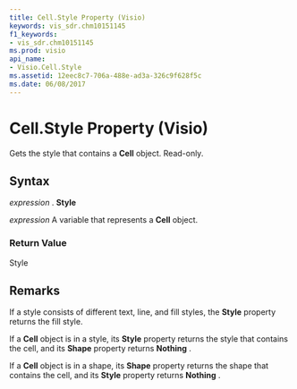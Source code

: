```yaml
---
title: Cell.Style Property (Visio)
keywords: vis_sdr.chm10151145
f1_keywords:
- vis_sdr.chm10151145
ms.prod: visio
api_name:
- Visio.Cell.Style
ms.assetid: 12eec8c7-706a-488e-ad3a-326c9f628f5c
ms.date: 06/08/2017
---
```



# Cell.Style Property (Visio)

Gets the style that contains a **Cell** object. Read-only.


## Syntax

 _expression_ . **Style**

 _expression_ A variable that represents a **Cell** object.


### Return Value

Style


## Remarks

If a style consists of different text, line, and fill styles, the **Style** property returns the fill style.

If a **Cell** object is in a style, its **Style** property returns the style that contains the cell, and its **Shape** property returns **Nothing** .

If a **Cell** object is in a shape, its **Shape** property returns the shape that contains the cell, and its **Style** property returns **Nothing** .


